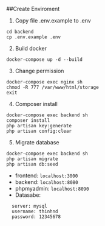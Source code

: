 ##Create Enviroment

1. Copy file .env.example to .env
```
cd backend
cp .env.example .env
```

2. Build docker
```
docker-compose up -d --build
```

3. Change permission
```
docker-compose exec nginx sh
chmod -R 777 /var/www/html/storage
exit
```

4. Composer install
```
docker-compose exec backend sh
composer install
php artisan key:generate
php artisan config:clear
```

5. Migrate database
```
docker-compose exec backend sh
php artisan migrate
php artisan db:seed
```

- frontend: ```localhost:3000```
- backend: ```localhost:8080```
- phpmyadmin: ```localhost:8090```
- Datasabe:
```
  server: mysql
  username: thinhnd
  password: 12345678
```